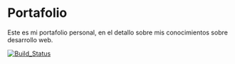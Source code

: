 # Portafolio
Este es mi portafolio personal, en el detallo sobre mis conocimientos sobre desarrollo web.

[![Build_Status](https://dev.azure.com/codcafein/leonardoburgos.site/_apis/build/status/leonardoburgosd.leonardoburgosd.github.io?branchName=main)](https://dev.azure.com/codcafein/leonardoburgos.site/_build/latest?definitionId=1&branchName=main)

